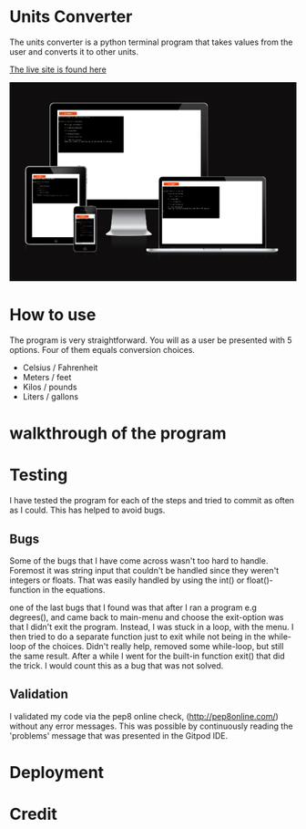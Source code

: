 # Units Converter

The units converter is a python terminal program that takes values from the user and converts it to other units.

[The live site is found here](https://units-converter-awrel.herokuapp.com/)

![the terminal](assets/forReadme/readmeIntro.PNG)

# How to use

The program is very straightforward. You will as a user be presented with 5 options. Four of them equals conversion choices. 
- Celsius / Fahrenheit
- Meters / feet
- Kilos / pounds
- Liters / gallons

# walkthrough of the program

# Testing
I have tested the program for each of the steps and tried to commit as often as I could. This has helped to avoid bugs. 

## Bugs
Some of the bugs that I have come across wasn't too hard to handle. Foremost it was string input that couldn't be handled since they weren't integers or floats. That was easily handled by using the int() or float()-function in the equations.

one of the last bugs that I found was that after I ran a program e.g degrees(), and came back to main-menu and choose the exit-option was that I didn't exit the program. Instead, I was stuck in a loop, with the menu. I then tried to do a separate function just to exit while not being in the while-loop of the choices. Didn't really help, removed some while-loop, but still the same result. After a while I went for the built-in function exit() that did the trick. I would count this as a bug that was not solved.  




## Validation
I validated my code via the pep8 online check, (http://pep8online.com/) without any error messages. This was possible by continuously reading the 'problems' message that was presented in the Gitpod IDE. 

# Deployment


# Credit


